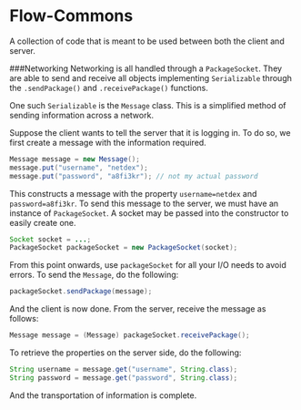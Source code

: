 Flow-Commons
============
A collection of code that is meant to be used between both the client and server.

###Networking
Networking is all handled through a `PackageSocket`. They are able to send and receive all objects implementing 
`Serializable` through the `.sendPackage()` and `.receivePackage()` functions.

One such `Serializable` is the `Message` class. This is a simplified method of sending information across a network.

Suppose the client wants to tell the server that it is logging in. To do so, we first create a message with the information 
required.

```java
Message message = new Message();
message.put("username", "netdex");
message.put("password", "a8fi3kr"); // not my actual password
```

This constructs a message with the property `username=netdex` and `password=a8fi3kr`. To send this message to the server, we must 
have an instance of `PackageSocket`. A socket may be passed into the constructor to easily create one.

```java
Socket socket = ...;
PackageSocket packageSocket = new PackageSocket(socket);
```

From this point onwards, use `packageSocket` for all your I/O needs to avoid errors. To send the `Message`, do the following:

```java
packageSocket.sendPackage(message);
```

And the client is now done. From the server, receive the message as follows:

```java
Message message = (Message) packageSocket.receivePackage();
```

To retrieve the properties on the server side, do the following:

```java
String username = message.get("username", String.class);
String password = message.get("password", String.class);
```

And the transportation of information is complete.